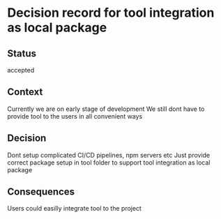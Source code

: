 # Decision record for tool integration as local package

## Status

accepted

## Context

Currently we are on early stage of development
We still dont have to provide tool to the users in all convenient ways

## Decision

Dont setup complicated CI/CD pipelines, npm servers etc
Just provide correct package setup in tool folder to support tool integration as local package

## Consequences

Users could easilly integrate tool to the project
